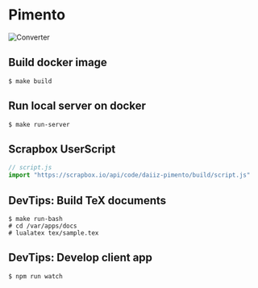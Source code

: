# Pimento

![Converter](https://github.com/daiiz/pimento/workflows/Converter/badge.svg)

## Build docker image
```
$ make build
```

## Run local server on docker
```
$ make run-server
```

## Scrapbox UserScript
```js
// script.js
import "https://scrapbox.io/api/code/daiiz-pimento/build/script.js"
```

## DevTips: Build TeX documents
```
$ make run-bash
# cd /var/apps/docs
# lualatex tex/sample.tex
```

## DevTips: Develop client app
```
$ npm run watch
```
